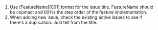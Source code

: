 1. Use [FeatureName][001] format for the issue title. FeatureName should be copmact and 001 is the step order of the feature implementation.
2. When adding new issue, check the existing active issues to see if there's a duplication. Just tell from the title.